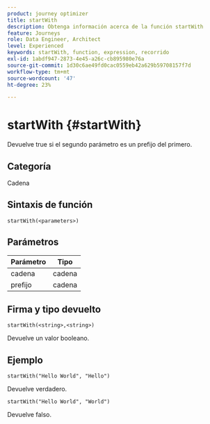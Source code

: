 ```yaml
---
product: journey optimizer
title: startWith
description: Obtenga información acerca de la función startWith
feature: Journeys
role: Data Engineer, Architect
level: Experienced
keywords: startWith, function, expression, recorrido
exl-id: 1abdf947-2873-4e45-a26c-cb895980e76a
source-git-commit: 1d30c6ae49fd0cac0559eb42a629b59708157f7d
workflow-type: tm+mt
source-wordcount: '47'
ht-degree: 23%

---
```


# startWith {#startWith}

Devuelve true si el segundo parámetro es un prefijo del primero.

## Categoría

Cadena

## Sintaxis de función

`startWith(<parameters>)`

## Parámetros

| Parámetro | Tipo |
|-------------|--------|
| cadena | cadena |
| prefijo | cadena |

## Firma y tipo devuelto

`startWith(<string>,<string>)`

Devuelve un valor booleano.

## Ejemplo

`startWith("Hello World", "Hello")`

Devuelve verdadero.

`startWith("Hello World", "World")`

Devuelve falso.
